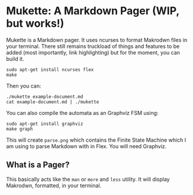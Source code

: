 # Mukette: A Markdown Pager (WIP, but works!)


Mukette is a Markdown pager. It uses ncurses to format Makrodwn files in your terminal. There still remains truckload of things and features to be added (most importantly, link highlighting) but for the moment, you can build it.


```
sudo apt-get install ncurses flex
make
```

Then you can:

```
./mukette example-document.md
cat example-document.md | ./mukette
```

You can also compile the automata as an Graphviz FSM using:

```
sudo apt-get install graphviz
make graph
```

This will create `parse.png` which contains the Finite State Machine which I am using to parse Markdown with in Flex. You will need Graphviz.


## What is a Pager?

This basically acts like the `man` or `more` and `less` utility. It will display Makrodwn, formatted, in your terminal.




